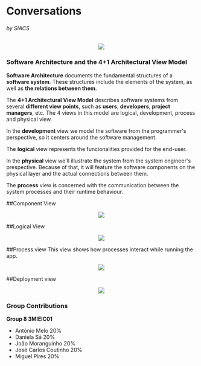# Conversations 
###### by SIACS

<p align="center">
  <img src="http://i.imgur.com/Bbe2WZk.png">
</p>

### Software Architecture and the 4+1 Architectural View Model

**Software Architecture** documents the fundamental structures of a **software system**. These structures include the elements of the system, as well as **the relations between them**.

The **4+1 Architectural View Model** describes software systems from several **different view points**, such as **users**, **developers**, **project managers**, etc. The 4 views in this model are logical, development, process and physical view.

In the **development** view we model the software from the programmer's perspective, so it centers around the software management.

The **logical** view represents the funcionalities provided for the end-user.

In the **physical** view we'll illustrate the system from the system engineer's prespective. Because of that, it will feature the software components on the physical layer and the actual connections between them.

The **process** view is concerned with the communication between the system processes and their runtime behaviour.

##Component View
<p align="center">
  <img src="http://imgur.com/o5x9cGo.png">
</p>

##Logical View
<p align="center">
  <img src="http://i.imgur.com/6WrGNuk.jpg">
</p>

##Process view
This view shows how processes interact while running the app.
<p align="center">
 <img src="http://i.imgur.com/3D6hvcI.png">
 </p>
##Deployment view
<p align="center">
<img src="http://i.imgur.com/kb7skPR.jpg">
</p>

### Group Contributions
**Group 8 3MIEIC01**
- António Melo 20%
- Daniela Sá 20%
- João Moranguinho 20%
- José Carlos Coutinho 20%
- Miguel Pires 20%
